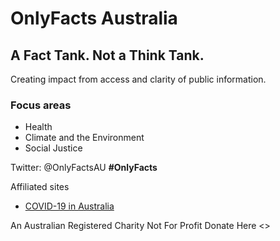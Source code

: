 # **OnlyFacts Australia**

## A Fact Tank. Not a Think Tank.

Creating impact from access and clarity of public information.

### Focus areas
- Health
- Climate and the Environment
- Social Justice

Twitter: @OnlyFactsAU **#OnlyFacts**

Affiliated sites
- [COVID-19 in Australia](https://www.covid19data.com.au/)



An Australian Registered Charity Not For Profit
Donate Here <>

<!---
OnlyFactsAU/OnlyFactsAU is a ✨ special ✨ repository because its `README.md` (this file) appears on your GitHub profile.
You can click the Preview link to take a look at your changes.
--->
